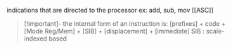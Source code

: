 indications that are directed to the processor 
ex: add, sub, mov
[[ASC]]

>[!important]- the internal form of an instruction is: \[prefixes] + code + \[Mode Reg/Mem] + \[SIB] + \[displacement] + \[immediate]
SIB : scale-indexed based 
